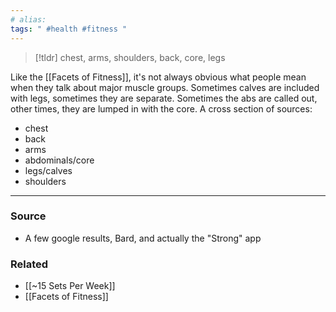```yaml
---
# alias: 
tags: " #health #fitness "
---
```


> [!tldr] chest, arms, shoulders, back, core, legs

Like the [[Facets of Fitness]], it's not always obvious what people mean when they talk about major muscle groups. Sometimes calves are included with legs, sometimes they are separate. Sometimes the abs are called out, other times, they are lumped in with the core. 
A cross section of sources:
- chest
- back
- arms
- abdominals/core
- legs/calves
- shoulders

---
### Source
- A few google results, Bard, and actually the "Strong" app

### Related
- [[~15 Sets Per Week]]
- [[Facets of Fitness]]
